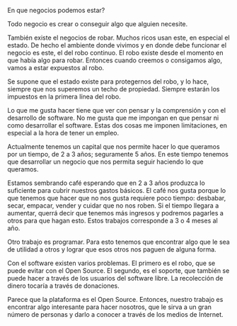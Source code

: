 En que negocios podemos estar?  

Todo negocio es crear o conseguir algo que alguien necesite.

También existe el negocios de robar. Muchos ricos usan este, en especial el estado. De hecho el ambiente donde vivimos y en donde debe funcionar el negocio es este, el del robo continuo. El robo existe desde el momento en que había algo para robar. Entonces cuando creemos o consigamos algo, vamos a estar expuestos al robo.

Se supone que el estado existe para protegernos del robo, y lo hace, siempre que nos superemos un techo de propiedad. Siempre estarán los impuestos en la primera línea del robo.

Lo que me gusta hacer tiene que ver con pensar y la comprensión y con el desarrollo de software. No me gusta que me impongan en que pensar ni como desarrollar el software. Estas dos cosas me imponen limitaciones, en especial a la hora de tener un empleo.

Actualmente tenemos un capital que nos permite hacer lo que queramos por un tiempo, de 2 a 3 años; seguramente 5 años. En este tiempo tenemos que desarrollar un negocio que nos permita seguir haciendo lo que queramos.

Estamos sembrando café esperando que en 2 a 3 años produzca lo suficiente para cubrir nuestros gastos básicos. El café nos gusta porque lo que tenemos que hacer que no nos gusta requiere poco tiempo: desbabar, secar, empacar, vender y cuidar que no nos roben. Si el tiempo llegara a aumentar, querrá decir que tenemos más ingresos y podremos pagarles a otros para que hagan esto. Estos trabajos corresponde a 3 o 4 meses al año.

Otro trabajo es programar. Para esto tenemos que encontrar algo que le sea de utilidad a otros y lograr que esos otros nos paguen de alguna forma.

Con el software existen varios problemas. El primero es el robo, que se puede evitar con el Open Source. El segundo, es el soporte, que también se puede hacer a través de los usuarios del software libre. La recolección de dinero tocaría a través de donaciones.

Parece que la plataforma es el Open Source. Entonces, nuestro trabajo es encontrar algo interesante para hacer nosotros, que le sirva a un gran número de personas y darlo a conocer a través de los medios de Internet.
